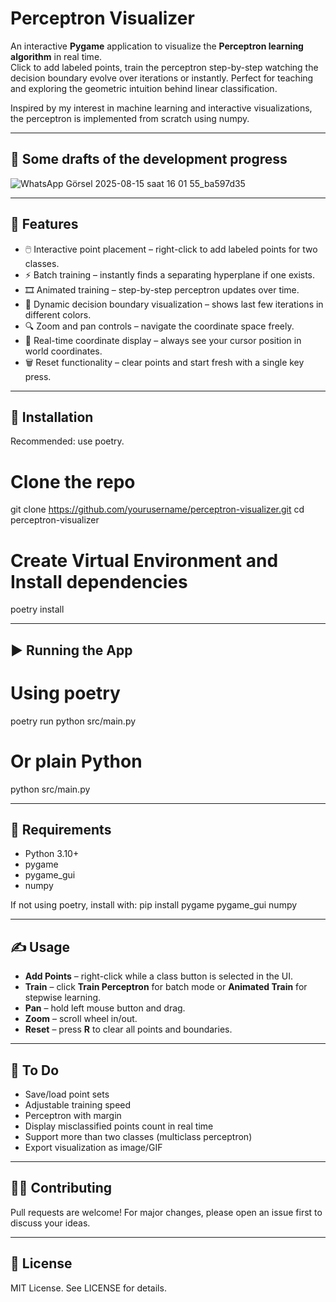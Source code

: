 # Perceptron Visualizer

An interactive **Pygame** application to visualize the **Perceptron learning algorithm** in real time.  
Click to add labeled points, train the perceptron step-by-step watching the decision boundary evolve over iterations or instantly. Perfect for teaching and exploring the geometric intuition behind linear classification.

Inspired by my interest in machine learning and interactive visualizations, the perceptron is implemented from scratch using numpy.

---

## 📸 Some drafts of the development progress
![WhatsApp Görsel 2025-08-15 saat 16 01 55_ba597d35](https://github.com/user-attachments/assets/7827e921-58a9-4f11-9f36-8f85175c58d1)

---

## 🧠 Features
- 🖱️ Interactive point placement – right-click to add labeled points for two classes.
- ⚡ Batch training – instantly finds a separating hyperplane if one exists.
- 🎞️ Animated training – step-by-step perceptron updates over time.
- 🎨 Dynamic decision boundary visualization – shows last few iterations in different colors.
- 🔍 Zoom and pan controls – navigate the coordinate space freely.
- 📏 Real-time coordinate display – always see your cursor position in world coordinates.
- 🗑️ Reset functionality – clear points and start fresh with a single key press.

---

## 🧰 Installation
Recommended: use poetry.

# Clone the repo
git clone https://github.com/yourusername/perceptron-visualizer.git
cd perceptron-visualizer

# Create Virtual Environment and Install dependencies
poetry install

---

## ▶️ Running the App
# Using poetry
poetry run python src/main.py

# Or plain Python
python src/main.py

---

## 🧪 Requirements
- Python 3.10+
- pygame
- pygame_gui
- numpy

If not using poetry, install with:
pip install pygame pygame_gui numpy

---

## ✍️ Usage
- **Add Points** – right-click while a class button is selected in the UI.
- **Train** – click **Train Perceptron** for batch mode or **Animated Train** for stepwise learning.
- **Pan** – hold left mouse button and drag.
- **Zoom** – scroll wheel in/out.
- **Reset** – press **R** to clear all points and boundaries.

---

## 🧹 To Do
- Save/load point sets
- Adjustable training speed
- Perceptron with margin
- Display misclassified points count in real time
- Support more than two classes (multiclass perceptron)
- Export visualization as image/GIF

---

## 🧑‍💻 Contributing
Pull requests are welcome! For major changes, please open an issue first to discuss your ideas.

---

## 📄 License
MIT License. See LICENSE for details.
